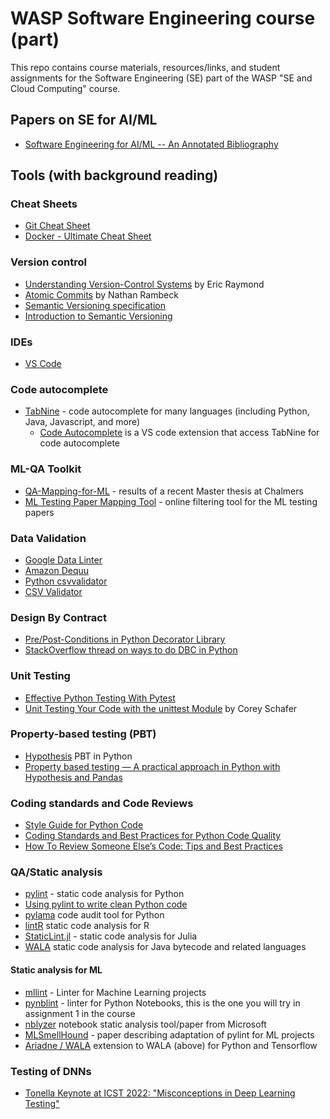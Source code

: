 # WASP Software Engineering course (part)

This repo contains course materials, resources/links, and student assignments for the Software Engineering (SE) part of the WASP "SE and Cloud Computing" course.

## Papers on SE for AI/ML
- [Software Engineering for AI/ML -- An Annotated Bibliography](https://github.com/ckaestne/seaibib)

## Tools (with background reading)

### Cheat Sheets
- [Git Cheat Sheet](https://wac-cdn.atlassian.com/dam/jcr:e7e22f25-bba2-4ef1-a197-53f46b6df4a5/SWTM-2088_Atlassian-Git-Cheatsheet.pdf?cdnVersion=387)
- [Docker - Ultimate Cheat Sheet](https://dockerlabs.collabnix.com/docker/cheatsheet/)

### Version control

- [Understanding Version-Control Systems](http://www.catb.org/esr/writings/version-control/version-control.html) by Eric Raymond
- [Atomic Commits](https://sparkbox.com/foundry/atomic_commits_with_git) by Nathan Rambeck
- [Semantic Versioning specification](https://semver.org/)
- [Introduction to Semantic Versioning](https://www.geeksforgeeks.org/introduction-semantic-versioning/)

### IDEs

- [VS Code](https://code.visualstudio.com/)

### Code autocomplete

- [TabNine](https://www.tabnine.com/) - code autocomplete for many languages (including Python, Java, Javascript, and more)
  - [Code Autocomplete](https://marketplace.visualstudio.com/items?itemName=svipas.code-autocomplete) is a VS code extension that access TabNine for code autocomplete

### ML-QA Toolkit

- [QA-Mapping-for-ML](https://github.com/alexandersimolaIT/QA-Mapping-for-ML) - results of a recent Master thesis at Chalmers
- [ML Testing Paper Mapping Tool](https://lists.live.com/:l:/g/personal/7caca96344176fc6/FH7iTutBDSFOqKiNJbDKkPsBQ3SePdQ-KFtO2iOIE9Aj0w?e=LMl7K4) - online filtering tool for the ML testing papers

### Data Validation

- [Google Data Linter](https://github.com/brain-research/data-linter)
- [Amazon Dequu](https://aws.amazon.com/blogs/big-data/test-data-quality-at-scale-with-deequ/)
- [Python csvvalidator](https://pypi.org/project/csvvalidator)
- [CSV Validator](https://github.com/jbroutier/csv-validator)

### Design By Contract

- [Pre/Post-Conditions in Python Decorator Library](https://wiki.python.org/moin/PythonDecoratorLibrary#Pre-.2FPost-Conditions)
- [StackOverflow thread on ways to do DBC in Python](https://stackoverflow.com/questions/8563464/using-design-by-contract-in-python)

### Unit Testing

- [Effective Python Testing With Pytest](https://realpython.com/pytest-python-testing/)
- [Unit Testing Your Code with the unittest Module](https://www.youtube.com/watch?v=6tNS--WetLI ) by Corey Schafer

### Property-based testing (PBT)

- [Hypothesis](https://hypothesis.works/) PBT in Python
- [Property based testing — A practical approach in Python with Hypothesis and Pandas](https://medium.com/clarityai-engineering/property-based-testing-a-practical-approach-in-python-with-hypothesis-and-pandas-6082d737c3ee)

### Coding standards and Code Reviews

- [Style Guide for Python Code](https://peps.python.org/pep-0008/)
- [Coding Standards and Best Practices for Python Code Quality](https://www.zenesys.com/blog/python-coding-standards-best-practices-for-python-code-quality)
- [How To Review Someone Else’s Code: Tips and Best Practices](https://www.codecademy.com/resources/blog/code-review-best-practices/)

### QA/Static analysis

- [pylint](https://pypi.org/project/pylint/) - static code analysis for Python
- [Using pylint to write clean Python code](https://towardsdatascience.com/using-pylint-to-write-clean-python-code-660eff40ed8)
- [pylama](https://klen.github.io/pylama/) code audit tool for Python
- [lintR](https://github.com/r-lib/lintr) static code analysis for R
- [StaticLint.jl](https://github.com/julia-vscode/StaticLint.jl) - static code analysis for Julia
- [WALA](https://github.com/wala/WALA) static code analysis for Java bytecode and related languages

#### Static analysis for ML

- [mllint](https://bvobart.github.io/mllint/) - Linter for Machine Learning projects
- [pynblint](https://github.com/collab-uniba/pynblint) - linter for Python Notebooks, this is the one you will try in assignment 1 in the course
- [nblyzer](https://psubotic.github.io/papers/nblyzer-icse-seip.pdf) notebook static analysis tool/paper from Microsoft
- [MLSmellHound](https://arxiv.org/abs/2205.03790) - paper describing adaptation of pylint for ML projects
- [Ariadne / WALA](https://wala.github.io/ariadne/) extension to WALA (above) for Python and Tensorflow

### Testing of DNNs

- [Tonella Keynote at ICST 2022: "Misconceptions in Deep Learning Testing"](https://youtu.be/xoEgcbFrIoc)